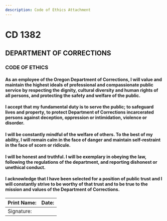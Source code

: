 ```yaml
---
description: Code of Ethics Attachment
---
```


# CD 1382

## DEPARTMENT OF CORRECTIONS

### CODE OF ETHICS

#### As an employee of the Oregon Department of Corrections, I will value and maintain the highest ideals of professional and compassionate public service by respecting the dignity, cultural diversity and human rights of all persons, and protecting the safety and welfare of the public.

#### I accept that my fundamental duty is to serve the public; to safeguard lives and property, to protect Department of Corrections incarcerated persons against deception, oppression or intimidation, violence or disorder.

#### I will be constantly mindful of the welfare of others. To the best of my ability, I will remain calm in the face of danger and maintain self-restraint in the face of scorn or ridicule.

#### I will be honest and truthful. I will be exemplary in obeying the law, following the regulations of the department, and reporting dishonest or unethical conduct.

#### I acknowledge that I have been selected for a position of public trust and I will constantly strive to be worthy of that trust and to be true to the mission and values of the Department of Corrections.

| Print Name: | Date: |
| --- | --- |
| Signature: |  |





